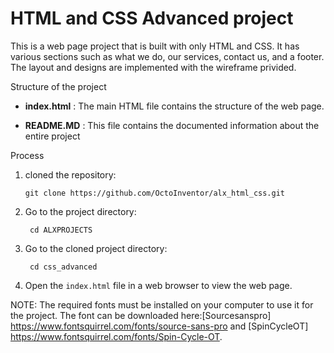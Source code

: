 # HTML and CSS Advanced project
This is a web page project that is built with only HTML and CSS. It has various sections such as what we do, our services, contact us, and a footer. The layout and designs are implemented with the wireframe privided.

Structure of the project
- **index.html** : The main HTML file contains the structure of the web page.

- **README.MD** : This file contains the documented information about the entire project

Process
1. cloned the repository:
        
       git clone https://github.com/OctoInventor/alx_html_css.git

2. Go to the project directory:

        cd ALXPROJECTS

3. Go to the cloned project directory:

        cd css_advanced

4. Open the `index.html` file in a web browser to view the web page.


NOTE:
The required fonts must be installed on your computer to use it for the
project. The font can be downloaded here:[Sourcesanspro] https://www.fontsquirrel.com/fonts/source-sans-pro and [SpinCycleOT] https://www.fontsquirrel.com/fonts/Spin-Cycle-OT.
    